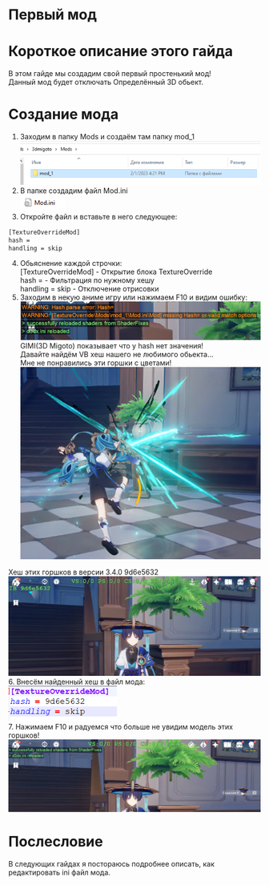 Первый мод
========================
# Короткое описание этого гайда
В этом гайде мы создадим свой первый простенький мод!  
Данный мод будет отключать Определённый 3D обьект.  

# Создание мода
1. Заходим в папку Mods и создаём там папку mod_1  
![](https://raw.githubusercontent.com/DiXiaoO/GIMI_Guides/main/files/2/0.png)  
2. В папке создадим файл Mod.ini  
![](https://raw.githubusercontent.com/DiXiaoO/GIMI_Guides/main/files/2/1.png)  
3. Откройте файл и вставьте в него следующее:  
```
[TextureOverrideMod]  
hash =  
handling = skip  
```
4. Обьяснение каждой строчки:  
[TextureOverrideMod]	- Открытие блока TextureOverride  
hash =					- Фильтрация по нужному хешу  
handling = skip			- Отключение отрисовки  
5. Заходим в некую аниме игру или нажимаем F10 и видим ошибку:
![](https://raw.githubusercontent.com/DiXiaoO/GIMI_Guides/main/files/2/2.png)  
GIMI(3D Migoto) показывает что у hash нет значения!  
Давайте найдём VB хеш нашего не любимого обьекта...  
Мне не понравились эти горшки с цветами!  
![](https://raw.githubusercontent.com/DiXiaoO/GIMI_Guides/main/files/2/3.png)  

Хеш этих горшков в версии 3.4.0 9d6e5632  
![](https://raw.githubusercontent.com/DiXiaoO/GIMI_Guides/main/files/2/4.png)  
6. Внесём найденный хеш в файл мода:  
![](https://raw.githubusercontent.com/DiXiaoO/GIMI_Guides/main/files/2/5.png)  
7. Нажимаем F10 и радуемся что больше не увидим модель этих горшков!  
![](https://raw.githubusercontent.com/DiXiaoO/GIMI_Guides/main/files/2/6.png)  

# Послесловие
В следующих гайдах я постораюсь подробнее описать, как редактировать ini файл мода.  